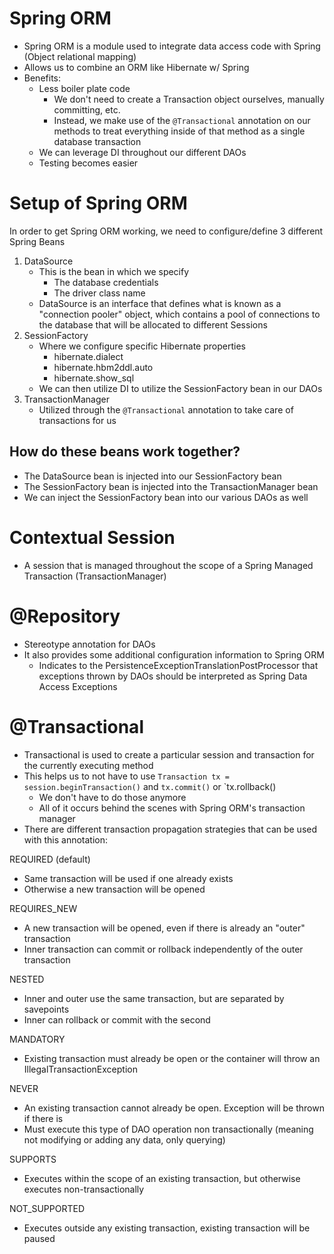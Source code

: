 # Spring ORM
- Spring ORM is a module used to integrate data access code with Spring (Object relational mapping)
- Allows us to combine an ORM like Hibernate w/ Spring
- Benefits:
    - Less boiler plate code
        - We don't need to create a Transaction object ourselves, manually committing, etc.
        - Instead, we make use of the `@Transactional` annotation on our methods to treat everything inside of that method as a single database transaction
    - We can leverage DI throughout our different DAOs
    - Testing becomes easier

# Setup of Spring ORM
In order to get Spring ORM working, we need to configure/define 3 different Spring Beans

1. DataSource
    - This is the bean in which we specify
        - The database credentials
        - The driver class name
    - DataSource is an interface that defines what is known as a "connection pooler" object, which contains a pool of connections to the database that will be allocated to different Sessions
2. SessionFactory
    - Where we configure specific Hibernate properties
        - hibernate.dialect
        - hibernate.hbm2ddl.auto
        - hibernate.show_sql
    - We can then utilize DI to utilize the SessionFactory bean in our DAOs
3. TransactionManager
    - Utilized through the `@Transactional` annotation to take care of transactions for us

## How do these beans work together?
- The DataSource bean is injected into our SessionFactory bean
- The SessionFactory bean is injected into the TransactionManager bean
- We can inject the SessionFactory bean into our various DAOs as well

# Contextual Session
- A session that is managed throughout the scope of a Spring Managed Transaction (TransactionManager)

# @Repository
- Stereotype annotation for DAOs
- It also provides some additional configuration information to Spring ORM
    - Indicates to the PersistenceExceptionTranslationPostProcessor that exceptions thrown by DAOs should be interpreted as Spring Data Access Exceptions

# @Transactional
- Transactional is used to create a particular session and transaction for the currently executing method
- This helps us to not have to use `Transaction tx = session.beginTransaction()` and `tx.commit()` or `tx.rollback()
    - We don't have to do those anymore
    - All of it occurs behind the scenes with Spring ORM's transaction manager
- There are different transaction propagation strategies that can be used with this annotation:

REQUIRED (default)
- Same transaction will be used if one already exists
- Otherwise a new transaction will be opened

REQUIRES_NEW
- A new transaction will be opened, even if there is already an "outer" transaction
- Inner transaction can commit or rollback independently of the outer transaction

NESTED
- Inner and outer use the same transaction, but are separated by savepoints
- Inner can rollback or commit with the second

MANDATORY
- Existing transaction must already be open or the container will throw an IllegalTransactionException

NEVER
- An existing transaction cannot already be open. Exception will be thrown if there is
- Must execute this type of DAO operation non transactionally (meaning not modifying or adding any data, only querying)

SUPPORTS
- Executes within the scope of an existing transaction, but otherwise executes non-transactionally

NOT_SUPPORTED
- Executes outside any existing transaction, existing transaction will be paused